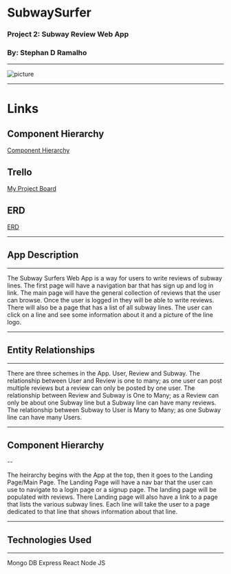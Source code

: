 # SubwaySurfer

### Project 2: Subway Review Web App

### By: Stephan D Ramalho

---

![picture](https://static01.nyt.com/packages/flash/photo/20090610-Lens-Showcase-SubwayArt/016-20090610-Showcase-SubwayArt.jpg)

---

# Links

## Component Hierarchy

[Component Hierarchy](https://lucid.app/lucidchart/e9698d3c-e009-4e7d-ac34-87f849b5572b/edit?viewport_loc=-21%2C64%2C1560%2C756%2C0_0&invitationId=inv_b7f22fc4-0ce5-498a-a2b3-58a97358ad39)

## Trello

[My Project Board](https://trello.com/invite/b/poozAc5o/ATTI56f231de0694f4e9c084f1d216926f18266D4040/subway-surfer)

## ERD

[ERD](https://drive.google.com/file/d/1Nqq-NP9CVvOiskwQ7pi0_ouXn9zHwBCn/view?usp=sharing)

---

## App Description

---

The Subway Surfers Web App is a way for users to write reviews of subway lines. The first page will have a navigation bar that has sign up and log in link. The main page will have the general collection of reviews that the user can browse. Once the user is logged in they will be able to write reviews. There will also be a page that has a list of all subway lines. The user can click on a line and see some information about it and a picture of the line logo.

---

## Entity Relationships

---

There are three schemes in the App. User, Review and Subway.
The relationship between User and Review is one to many; as one user can post multiple reviews but a review can only be posted by one user. The relationship between Review and Subway is One to Many; as a Review can only be about one Subway line but a Subway line can have many reviews. The relationship between Subway to User is Many to Many; as one Subway line can have many Users.

---

## Component Hierarchy

--

The heirarchy begins with the App at the top, then it goes to the Landing Page/Main Page. The Landing Page will have a nav bar that the user can use to navigate to a login page or a signup page. The landing page will be populated with reviews. There Landing page will also have a link to a page that lists the various subway lines. Each line will take the user to a page dedicated to that line that shows information about that line.

---

## Technologies Used

---

Mongo DB
Express
React
Node JS
